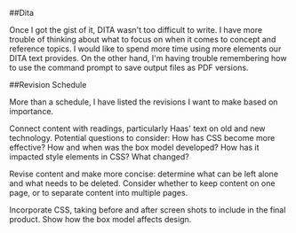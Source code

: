 ##Dita

Once I got the gist of it, DITA wasn't too difficult to write. I have more trouble of thinking about what to focus on when it comes to concept and reference topics. I would like to spend more time using more elements our DITA text provides. On the other hand, I'm having trouble remembering how to use the command prompt to save output files as PDF versions.

##Revision Schedule

More than a schedule, I have listed the revisions I want to make based on importance.

Connect content with readings, particularly Haas' text on old and  new technology. Potential questions to consider: How has CSS become more effective? How and when was the box model developed? How has it impacted style elements in CSS? What changed?

Revise content and make more concise: determine what can be left alone and what needs to be deleted. Consider whether to keep content on one page, or to separate content into multiple pages.

Incorporate CSS, taking before and after screen shots to include in the final product. Show how the box model affects design.





